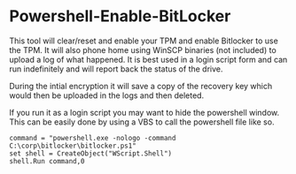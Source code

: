 # Powershell-Enable-BitLocker

This tool will clear/reset and enable your TPM and enable Bitlocker to use the TPM. It will also phone home using WinSCP binaries (not included) to upload a log of what happened. It is best used in a login script form and can run indefinitely and will report back the status of the drive. 

During the intial encryption it will save a copy of the recovery key which would then be uploaded in the logs and then deleted. 


If you run it as a login script you may want to hide the powershell window. This can be easily done by using a VBS to call the powershell file like so.

```
command = "powershell.exe -nologo -command C:\corp\bitlocker\bitlocker.ps1"
set shell = CreateObject("WScript.Shell")
shell.Run command,0
```
